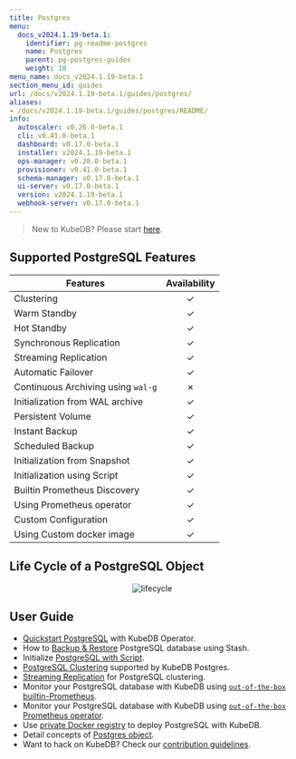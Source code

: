 ```yaml
---
title: Postgres
menu:
  docs_v2024.1.19-beta.1:
    identifier: pg-readme-postgres
    name: Postgres
    parent: pg-postgres-guides
    weight: 10
menu_name: docs_v2024.1.19-beta.1
section_menu_id: guides
url: /docs/v2024.1.19-beta.1/guides/postgres/
aliases:
- /docs/v2024.1.19-beta.1/guides/postgres/README/
info:
  autoscaler: v0.26.0-beta.1
  cli: v0.41.0-beta.1
  dashboard: v0.17.0-beta.1
  installer: v2024.1.19-beta.1
  ops-manager: v0.28.0-beta.1
  provisioner: v0.41.0-beta.1
  schema-manager: v0.17.0-beta.1
  ui-server: v0.17.0-beta.1
  version: v2024.1.19-beta.1
  webhook-server: v0.17.0-beta.1
---
```


> New to KubeDB? Please start [here](/docs/v2024.1.19-beta.1/README).

## Supported PostgreSQL Features

| Features                           | Availability |
| ---------------------------------- |:------------:|
| Clustering                         |   &#10003;   |
| Warm Standby                       |   &#10003;   |
| Hot Standby                        |   &#10003;   |
| Synchronous Replication            |   &#10003;   |
| Streaming Replication              |   &#10003;   |
| Automatic Failover                 |   &#10003;   |
| Continuous Archiving using `wal-g` |   &#10007;   |
| Initialization from WAL archive    |   &#10003;   |
| Persistent Volume                  |   &#10003;   |
| Instant Backup                     |   &#10003;   |
| Scheduled Backup                   |   &#10003;   |
| Initialization from Snapshot       |   &#10003;   |
| Initialization using Script        |   &#10003;   |
| Builtin Prometheus Discovery       |   &#10003;   |
| Using Prometheus operator          |   &#10003;   |
| Custom Configuration               |   &#10003;   |
| Using Custom docker image          |   &#10003;   |

## Life Cycle of a PostgreSQL Object

<p align="center">
  <img alt="lifecycle"  src="/docs/v2024.1.19-beta.1/images/postgres/lifecycle.png">
</p>

## User Guide

- [Quickstart PostgreSQL](/docs/v2024.1.19-beta.1/guides/postgres/quickstart/quickstart) with KubeDB Operator.
- How to [Backup & Restore](/docs/v2024.1.19-beta.1/guides/postgres/backup/overview/) PostgreSQL database using Stash.
- Initialize [PostgreSQL with Script](/docs/v2024.1.19-beta.1/guides/postgres/initialization/script_source).
- [PostgreSQL Clustering](/docs/v2024.1.19-beta.1/guides/postgres/clustering/ha_cluster) supported by KubeDB Postgres.
- [Streaming Replication](/docs/v2024.1.19-beta.1/guides/postgres/clustering/streaming_replication) for PostgreSQL clustering.
- Monitor your PostgreSQL database with KubeDB using [`out-of-the-box` builtin-Prometheus](/docs/v2024.1.19-beta.1/guides/postgres/monitoring/using-builtin-prometheus).
- Monitor your PostgreSQL database with KubeDB using [`out-of-the-box` Prometheus operator](/docs/v2024.1.19-beta.1/guides/postgres/monitoring/using-prometheus-operator).
- Use [private Docker registry](/docs/v2024.1.19-beta.1/guides/postgres/private-registry/using-private-registry) to deploy PostgreSQL with KubeDB.
- Detail concepts of [Postgres object](/docs/v2024.1.19-beta.1/guides/postgres/concepts/postgres).
- Want to hack on KubeDB? Check our [contribution guidelines](/docs/v2024.1.19-beta.1/CONTRIBUTING).
